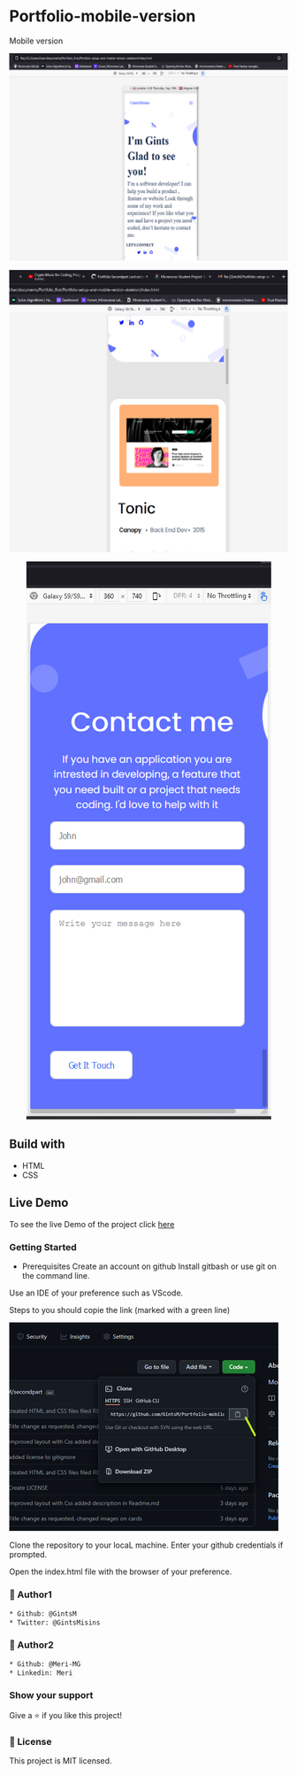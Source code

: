 # Portfolio-mobile-version
Mobile version
    <p align="center">
     <img src="images/portfolio1.png" alt="Form" />
    </p>
        <p align="center">
     <img src="images/mobile-detail.png" alt="Form" />
    </p>
        <p align="center">
     <img src="images/contactscreen.png" alt="Form" />
    </p>


## Build with   
   * HTML
   * CSS

## Live Demo
To see the live Demo of the project click [here](https://github.com/GintsM/Portfolio-mobile-version/)

### Getting Started
* Prerequisites Create an account on github
Install gitbash or use git on the command line.

Use an IDE of your preference such as VScode.

Steps to you should copie the link (marked with a green line)
    </p>
        <p>
     <img src="images/scrclone.png" alt="Form" />
    </p>

Clone the repository to your locaL machine. Enter your github credentials if prompted.

Open the index.html file with the browser of your preference.


### 👤 Author1
    * Github: @GintsM 
    * Twitter: @GintsMisins

### 👤 Author2
    * Github: @Meri-MG 
    * Linkedin: Meri 
### Show your support
Give a ⭐️ if you like this project!
### 📝 License
This project is MIT licensed.